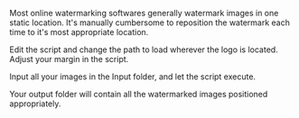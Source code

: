 Most online watermarking softwares generally watermark images in one static location. It's manually cumbersome to reposition the watermark each time to it's most appropriate location.


Edit the script and change the path to load wherever the logo is located.
Adjust your margin in the script.

Input all your images in the Input folder, and let the script execute. 

Your output folder will contain all the watermarked images positioned appropriately.

